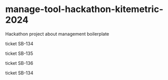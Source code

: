 # manage-tool-hackathon-kitemetric-2024

Hackathon project about management boilerplate

ticket SB-134

ticket SB-135

ticket SB-136

ticket SB-134
